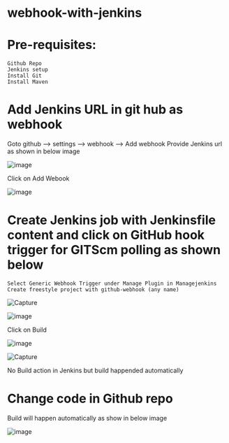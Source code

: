 # webhook-with-jenkins

# Pre-requisites:
    Github Repo
    Jenkins setup
    Install Git
    Install Maven
# Add Jenkins URL in git hub as webhook
  Goto github --> settings --> webhook --> Add webhook
  Provide Jenkins url as shown in below image
  
  ![image](https://user-images.githubusercontent.com/58024415/103783684-0c18d000-505f-11eb-8896-1a3036c2ac04.png)
  
  Click on Add Webook
  
  ![image](https://user-images.githubusercontent.com/58024415/103783724-18049200-505f-11eb-994a-854e6259d646.png)
  
# Create Jenkins job with Jenkinsfile content and click on GitHub hook trigger for GITScm polling as shown below

    Select Generic Webhook Trigger under Manage Plugin in Managejenkins
    Create freestyle project with github-webhook (any name)
    
   ![Capture](https://user-images.githubusercontent.com/54719289/103940218-06041b80-5153-11eb-9463-92b15029fa26.JPG)

    
  ![image](https://user-images.githubusercontent.com/58024415/103785745-96623380-5061-11eb-8151-8fcde6439553.png)
  
  Click on Build

  ![image](https://user-images.githubusercontent.com/58024415/103784987-a75e7500-5060-11eb-8b77-bc7f703cde10.png)
  
  ![Capture](https://user-images.githubusercontent.com/54719289/103941199-85461f00-5154-11eb-98c9-16c4046e9d53.JPG)

  No Build action in Jenkins but build happended automatically
  
# Change code in Github repo
  Build will happen automatically as show in below image
  
  ![image](https://user-images.githubusercontent.com/58024415/103785555-58fda600-5061-11eb-9fc9-4f600eceabc2.png)
